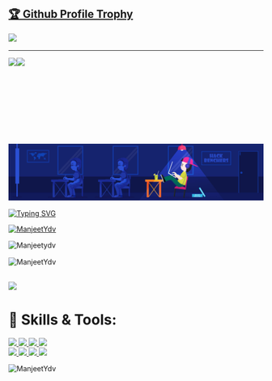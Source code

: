 
<a href="https://github.com/ryo-ma/github-profile-trophy"><h2>🏆 Github Profile Trophy</h2></a>
<a href="https://github.com/ryo-ma/github-profile-trophy">
  <img width=800 src="https://github-profile-trophy.vercel.app/?username=ryo-ma&column=8&theme=gruvbox&no-frame=true"/>
</a>


---

<div>
  <img height="170" align="left" src="https://github-readme-stats.vercel.app/api?username=ryo-ma&count_private=true&include_all_commits=true" />
  <img src="https://github-readme-stats.vercel.app/api/top-langs/?username=ryo-ma&layout=compact" />
</div>





![](./src/github_header.jpg)

 [![Typing SVG](https://readme-typing-svg.herokuapp.com?color=%2336BCF7&center=true&vCenter=true&width=600&lines=Hello+|नमस्ते+|Bonjour+|Привет+|你好+|こんにちは+|Hola;+Welcome+to+my+profile+🌍 )](https://git.io/typing-svg) 

<!--Hola
**ManjeetYdv/ManjeetYdv** is a ✨ _special_ ✨ repository because its `README.md` (this file) appears on your GitHub profile.

Here are some ideas to get you started:

- 🔭 I’m currently working on ...
- 🌱 I’m currently learning ...
- 👯 I’m looking to collaborate on ...
- 🤔 I’m looking for help with ...
- 💬 Ask me about ...
- 📫 How to reach me: ...
- 😄 Pronouns: ...
- ⚡ Fun fact: ...
-->
 


<p align="left"> <a href="https://github.com/ryo-ma/github-profile-trophy"><img src="https://github-profile-trophy.vercel.app/?username=ManjeetYdv" alt="ManjeetYdv" /></a> </p>

<p align="left"><img align="center" src="https://github-readme-stats.vercel.app/api/top-langs?username=ManjeetYdv&show_icons=true&locale=en&layout=compact" alt="Manjeetydv" /></p>

<p align="left"><img align="center" src="https://github-readme-streak-stats.herokuapp.com/?user=ManjeetYdv&" alt="ManjeetYdv" /></p>



<p align="left">
  <br>
  <a href="https://github.com/Ashutosh00710/github-readme-activity-graph">
    <img src="https://activity-graph.herokuapp.com/graph?username=ManjeetYdv&theme=react-dark&hide_border=true">
  </a>
</p>
 

<!-- 

<p>
  <p align="center">
  <a href="https://github.com/anuraghazra/github-readme-stats">
    <img src="https://github-readme-stats.vercel.app/api?username=ManjeetYdv&show_icons=true&bg_color=0d1117&text_color=FFF&border_color=444" >
  </a>
  <br>
  </p>
</p> -->
<!-- <p align="center"><img align="center" src="https://github-readme-stats.vercel.app/api/top-langs?username=ManjeetYdv&show_icons=true&locale=en&layout=compact" alt="ManjeetYdv" /></p> -->

<h1 align="left"> 🔧 Skills & Tools: </h1>

<p align="left">
  <a href="https://www.cplusplus.com/doc/tutorial/">
    <img src="https://img.shields.io/badge/C%2B%2B-00599C?style=for-the-badge&logo=C%2B%2B&logoColor=white">
  </a>
  <a href="https://html.com/">
    <img src="https://img.shields.io/badge/HTML-E34F26?style=for-the-badge&logo=HTML5&logoColor=white">
  </a>
  <a href="https://www.w3schools.com/css/">
    <img src="https://img.shields.io/badge/CSS-1572B6?style=for-the-badge&logo=CSS3&logoColor=white">
  </a>
  <a href="https://www.javascript.com/">
    <img src="https://img.shields.io/badge/JavaScript-323330?style=for-the-badge&logo=javascript&logoColor=F7DF1E">
  </a>
  <br>
  <a href="https://getbootstrap.com/">
 <img src="https://img.shields.io/badge/bootstrap-323330?&style=for-the-badge&logo=bootstrap&logoColor=F7DF1E">
 </a>
 <a href="https://www.java.com/en/">
 <img src="https://img.shields.io/badge/java-6EBF8B?&style=for-the-badge&logo=java&logoColor=203239">
 </a>
  <a href="https://developer.android.com/">
 <img src="https://img.shields.io/badge/android-E34F26?&style=for-the-badge&logo=android&logoColor=white">
 </a>
  <a href="https://www.java.com/en/">
 <img src="https://img.shields.io/badge/mysql-00599C?&style=for-the-badge&logo=mysql&logoColor=F7Df1E">
 </a>

</p>


<p align="left"> <img src="https://komarev.com/ghpvc/?username=ManjeetYdv&label=Profile%20views&color=0e75b6&style=flat" alt="ManjeetYdv" /> </p
